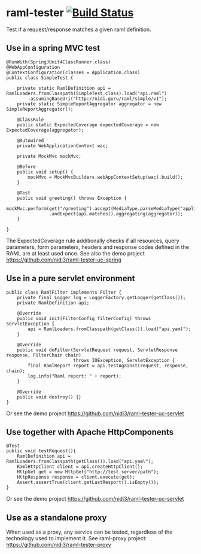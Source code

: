 raml-tester [![Build Status](https://travis-ci.org/nidi3/raml-tester.svg?branch=master)](https://travis-ci.org/nidi3/raml-tester)
===========

Test if a request/response matches a given raml definition.

Use in a spring MVC test
------------------------
```
@RunWith(SpringJUnit4ClassRunner.class)
@WebAppConfiguration
@ContextConfiguration(classes = Application.class)
public class SimpleTest {

    private static RamlDefinition api = RamlLoaders.fromClasspath(SimpleTest.class).load("api.raml")
        .assumingBaseUri("http://nidi.guru/raml/simple/v1");
    private static SimpleReportAggregator aggregator = new SimpleReportAggregator();

    @ClassRule
    public static ExpectedCoverage expectedCoverage = new ExpectedCoverage(aggregator);

    @Autowired
    private WebApplicationContext wac;

    private MockMvc mockMvc;

    @Before
    public void setup() {
        mockMvc = MockMvcBuilders.webAppContextSetup(wac).build();
    }

    @Test
    public void greeting() throws Exception {
        mockMvc.perform(get("/greeting").accept(MediaType.parseMediaType("application/json")))
                .andExpect(api.matches().aggregating(aggregator));
    }

}
```
The ExpectedCoverage rule additionally checks if all resources, query parameters, form parameters, headers and response codes
defined in the RAML are at least used once.
See also the demo project https://github.com/nidi3/raml-tester-uc-spring


Use in a pure servlet environment
---------------------------------
```
public class RamlFilter implements Filter {
    private final Logger log = LoggerFactory.getLogger(getClass());
    private RamlDefinition api;

    @Override
    public void init(FilterConfig filterConfig) throws ServletException {
        api = RamlLoaders.fromClasspath(getClass()).load("api.yaml");
    }

    @Override
    public void doFilter(ServletRequest request, ServletResponse response, FilterChain chain)
                         throws IOException, ServletException {
        final RamlReport report = api.testAgainst(request, response, chain);
        log.info("Raml report: " + report);
    }

    @Override
    public void destroy() {}
}

```
Or see the demo project https://github.com/nidi3/raml-tester-uc-servlet

Use together with Apache HttpComponents
---------------------------------------
```
@Test
public void testRequest(){
    RamlDefinition api = RamlLoaders.fromClasspath(getClass()).load("api.yaml");
    RamlHttpClient client = api.createHttpClient();
    HttpGet get = new HttpGet("http://test.server/path");
    HttpResponse response = client.execute(get);
    Assert.assertTrue(client.getLastResport().isEmpty());
}

```
Or see the demo project https://github.com/nidi3/raml-tester-uc-servlet

Use as a standalone proxy
-------------------------
When used as a proxy, any service can be tested, regardless of the technology used to implement it.
See raml-proxy project: https://github.com/nidi3/raml-tester-proxy